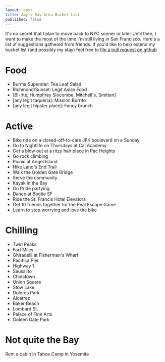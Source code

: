 ```yaml
---
layout: post
title: Amy's Bay Area Bucket List
published: false
---
```


It's no secret that I plan to move back to NYC sooner or later Until then, 
I want to make the most of the time I'm still living in San Francisco. 
Here's a list of suggestions gathered from friends. If you'd like to help extend
my bucket list (and possibly my stay) feel free to [file a pull request on github](https://github.com/amyquispe/amyquispe.github.io/blob/master/_posts/2014-01-25-bay-area-bucket-list.markdown)

# Food #
* Burma Superstar: Tea Leaf Salad
* Richmond/Sunset: Legit Asian Food
* [Bi-rite, Humphrey Slocombe, Mitchell's, Smitten]
* [any legit taqueria]: Mission Burrito
* [any legit hipster place]: Fancy brunch

# Active #
* Bike ride on a closed-off-to-cars JFK boulevard on a Sunday
* Go to Nightlife on Thursdays at Cal Academy
* Get a blow out at a ritzy hair place in Pac Heights
* Go rock climbing
* Picnic at Angel Island
* Hike Land's End Trail
* Walk the Golden Gate Bridge
* Serve the community
* Kayak in the Bay
* Go Pride partying
* Dance at Bootie SF
* Ride the St. Francis Hotel Elevators
* Get 10 friends together for the Real Escape Game 
* Learn to stop worrying and love the bike

# Chilling #
* Twin Peaks
* Fort Miley
* Ghiradelli at Fisherman's Wharf
* Pacifica Pier
* Highway 1
* Sausalito
* Chinatown
* Union Square
* Stow Lake
* Dolores Park
* Alcatraz
* Baker Beach
* Lombard St.
* Palace of Fine Arts
* Golden Gate Park

# Not quite the Bay #
Rent a cabin in Tahoe
Camp in Yosemite
